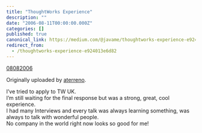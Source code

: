 ```yaml
---
title: "ThoughtWorks Experience"
description: ""
date: "2006-08-11T00:00:00.000Z"
categories: []
published: true
canonical_link: https://medium.com/@javame/thoughtworks-experience-e924013e6d82
redirect_from:
  - /thoughtworks-experience-e924013e6d82
---
```


[08082006](http://www.flickr.com/photos/aterreno/212366703/)

Originally uploaded by [aterreno](http://www.flickr.com/people/aterreno/).

I’ve tried to apply to TW UK.  
I’m still waiting for the final response but was a strong, great, cool experience.  
I had many Interviews and every talk was always learning something, was always to talk with wonderful people.  
No company in the world right now looks so good for me!
